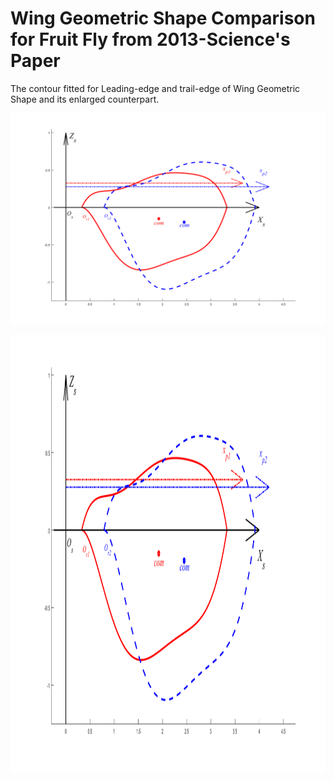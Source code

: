 # Wing Geometric Shape Comparison for Fruit Fly from 2013-Science's Paper

The contour fitted for Leading-edge and trail-edge of Wing Geometric Shape and its enlarged counterpart.

![Wing Geometric Shape Comparison](https://github.com/xijunke/optimal_parameter_comparision_wing_shape_of_fruit_fly/blob/master/pic_png_tif_eps_pdf/%E7%BB%98%E5%88%B6%E6%8B%9F%E5%90%88%E5%A5%BD%E7%9A%84%E5%89%8D%E5%90%8E%E7%BC%98_%E7%BF%85%E8%86%80%E6%94%BE%E5%A4%A7%E4%B9%8B%E5%90%8E%E8%BD%AE%E5%BB%93_3_3_2.png)

<div align=center>
<img src="https://github.com/xijunke/optimal_parameter_comparision_wing_shape_of_fruit_fly/blob/master/pic_png_tif_eps_pdf/%E7%BB%98%E5%88%B6%E6%8B%9F%E5%90%88%E5%A5%BD%E7%9A%84%E5%89%8D%E5%90%8E%E7%BC%98_%E7%BF%85%E8%86%80%E6%94%BE%E5%A4%A7%E4%B9%8B%E5%90%8E%E8%BD%AE%E5%BB%93_3_3_2.png" width="1200" height="700"/>
</div>

